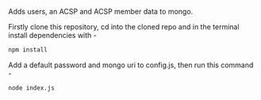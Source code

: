 Adds users, an ACSP and ACSP member data to mongo.

Firstly clone this repository, cd into the cloned repo and in the terminal install dependencies with -

```bash
npm install
```
Add a default password and mongo uri to config.js, then run this command -

```bash
node index.js
```